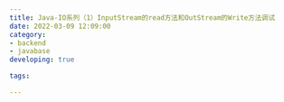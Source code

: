 ```yaml
---
title: Java-IO系列（1）InputStream的read方法和OutStream的Write方法调试
date: 2022-03-09 12:09:00
category:
- backend
- javabase
developing: true

tags:

---
```

